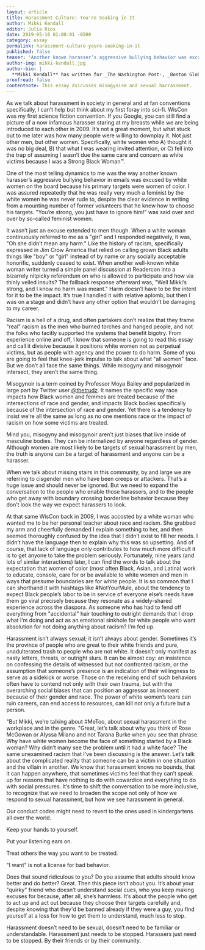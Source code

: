 ```yaml
---
layout: article
title: Harassment Culture: You're Soaking in It
author: Mikki Kendall
editor: Julia Rios
date: 2019-05-16 01:00:01 -0500
category: essay
permalink: harassment-culture-youre-soaking-in-it
published: false
teaser: "Another known harasser’s aggressive bullying behavior was excused by white women because his primary targets were women of color."
author-img: mikki-kendall.jpg
author-bio: |
  **Mikki Kendall** has written for _The Washington Post-, _Boston Globe_, _Time_, _Ebony_, _Essence_, and other online and print markets. She has been published in several anthologies, both fiction and nonfiction. She edited the Locus Award-nominated anthology _Hidden Youth_ with Chesya Burke, and was part of the Hugo-nominated team of editors at _Fireside Magazine_. Born and raised in Chicago, her books _Hood Feminism_ and _Amazons, Abolitionists, and Activists: A Graphic History of Women's Fight For their Rights_ will be published by Penguin Random House in 2019.  
proofread: false
contentnote: This essay dsicusses misogynism and sexual harrassment.
---
```


As we talk about harassment in society in general and at fan conventions specifically, I can’t help but think about my first foray into sci-fi. WisCon was my first science fiction convention. If you Google, you can still find a picture of a now infamous harasser staring at my breasts while we are being introduced to each other in 2009. It’s not a great moment, but what stuck out to me later was how many people were willing to downplay it. Not just other men, but other women. Specifically, white women who A) thought it was no big deal, B) that what I was wearing invited attention, or C) fell into the trap of assuming I wasn’t due the same care and concern as white victims because I was a Strong Black Woman™.

One of the most telling dynamics to me was the way another known harasser’s aggressive bullying behavior in emails was excused by white women on the board because his primary targets were women of color. I was assured repeatedly that he was really very much a feminist by the white women he was never rude to, despite the clear evidence in writing from a mounting number of former volunteers that he knew how to choose his targets. "You’re strong, you just have to ignore him!" was said over and over by so-called feminist women.

It wasn’t just an excuse extended to men though. When a white woman continuously referred to me as a "girl" and I responded negatively, it was, "Oh she didn’t mean any harm." Like the history of racism, specifically expressed in Jim Crow America that relied on calling grown Black adults things like "boy" or "girl" instead of by name or any socially acceptable honorific, suddenly ceased to exist. When another well-known white woman writer turned a simple panel discussion at Readercon into a bizarrely nitpicky referendum on who is allowed to participate and how via thinly veiled insults? The fallback response afterward was, "Well Mikki’s strong, and I know no harm was meant." Harm doesn’t have to be the intent for it to be the impact. It’s true I handled it with relative aplomb, but then I was on a stage and didn’t have any other option that wouldn’t be damaging to my career.

Racism is a hell of a drug, and often partakers don’t realize that they frame "real" racism as the men who burned torches and hanged people, and not the folks who tacitly supported the systems that benefit bigotry.
From experience online and off, I know that someone is going to read this essay and call it divisive because it positions white women not as perpetual victims, but as people with agency and the power to do harm. Some of you are going to feel that knee-jerk impulse to talk about what "all women" face. But we don’t all face the same things. While misogyny and misogynoir intersect, they aren’t the same thing.

Misogynoir is a term coined by Professor Moya Bailey and popularized in large part by Twitter user [@thetrudz](https://www.twitter.com/thetrudz). It names the specific way race impacts how Black women and femmes are treated because of the intersections of race and gender, and impacts Black bodies specifically because of the intersection of race and gender.  Yet there is a tendency to insist we’re all the same as long as no one mentions race or the impact of racism on how some victims are treated.

Mind you, misogyny and misogynoir aren’t just biases that live inside of masculine bodies. They can be internalized by anyone regardless of gender.  Although women are most likely to be targets of sexual harassment by men, the truth is anyone can be a target of harassment and anyone can be a harasser.

When we talk about missing stairs in this community, by and large we are referring to cisgender men who have been creeps or attackers. That’s a huge issue and should never be ignored. But we need to expand the conversation to the people who enable those harassers, and to the people who get away with boundary crossing borderline behavior because they don’t look the way we expect harassers to look.

At that same WisCon back in 2009, I was accosted by a white woman who wanted me to be her personal teacher about race and racism. She grabbed my arm and cheerfully demanded I explain something to her, and then seemed thoroughly confused by the idea that I didn’t exist to fill her needs. I didn’t have the language then to explain why this was so upsetting. And of course, that lack of language only contributes to how much more difficult it is to get anyone to take the problem seriously. Fortunately, nine years (and lots of similar interactions) later, I can find the words to talk about the expectation that women of color (most often Black, Asian, and Latina) work to educate, console, care for or be available to white women and men in ways that presume boundaries are for white people. It is so common that I can shorthand it with hashtags like #NotYourMule, about the tendency to expect Black people’s labor to be in service of everyone else’s needs have them go viral precisely because they resonate as a widely-shared experience across the diaspora. As someone who has had to fend off everything from "accidental" hair touching to outright demands that I drop what I’m doing and act as an emotional sinkhole for white people who want absolution for not doing anything about racism? I’m fed up.

Harassment isn’t always sexual; it isn’t always about gender. Sometimes it’s the province of people who are great to their white friends and pure, unadulterated trash to people who are not white. It doesn’t only manifest as nasty letters, threats, or outright slurs. It can be almost coy: an insistence on confessing the details of witnessed but not confronted racism, or the assumption that someone’s presence is an indication of their willingness to serve as a sidekick or worse. Those on the receiving end of such behaviors often have to contend not only with their own trauma, but with the overarching social biases that can position an aggressor as innocent because of their gender and race. The power of white women’s tears can ruin careers, can end access to resources, can kill not only a future but a person.

"But Mikki, we’re talking about #MeToo, about sexual harassment in the workplace and in the genre. "Great, let’s talk about why you think of Rose McGowan or Alyssa Milano and not Tarana Burke when you see that phrase. Why have white women become the face of something started by a Black woman? Why didn’t many see the problem until it had a white face? The same unexamined racism that I’ve been discussing is the answer.  Let’s talk about the complicated reality that someone can be a victim in one situation and the villain in another. We know that harassment knows no bounds, that it can happen anywhere, that sometimes victims feel that they can’t speak up for reasons that have nothing to do with cowardice and everything to do with social pressures. It’s time to shift the conversation to be more inclusive, to recognize that we need to broaden the scope not only of how we respond to sexual harassment, but how we see harassment in general.

Our conduct codes might need to revert to the ones used in kindergartens all over the world.

Keep your hands to yourself.

Put your listening ears on.

Treat others the way you want to be treated.

"I want" is not a license for bad behavior.

Does that sound ridiculous to you? Do you assume that adults should know better and do better? Great. Then this piece isn’t about you. It’s about your "quirky" friend who doesn’t understand social cues, who you keep making excuses for because, after all, she’s harmless. It’s about the people who get to act up and act out because they choose their
targets carefully and, despite knowing that they'd be banned already if they were a guy, you find yourself at a loss for how to get them to understand, much less to stop.

Harassment doesn’t need to be sexual, doesn’t need to be familiar or understandable. Harassment just needs to be stopped. Harassers just need to be stopped. By their friends or by their community.
